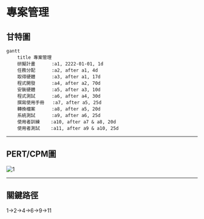 # 專案管理
## 甘特圖

```mermaid
gantt
    title 專案管理
    研擬計畫      :a1, 2222-01-01, 1d
    任務分配      :a2, after a1, 4d
    取得硬體      :a3, after a1, 17d
    程式開發      :a4, after a2, 70d
    安裝硬體      :a5, after a3, 10d
    程式測試      :a6, after a4, 30d
    撰寫使用手冊   :a7, after a5, 25d
    轉換檔案      :a8, after a5, 20d
    系統測試      :a9, after a6, 25d
    使用者訓練    :a10, after a7 & a8, 20d
    使用者測試    :a11, after a9 & a10, 25d
```

---
## PERT/CPM圖

![1](https://github.com/Averyaa/my_app/assets/120900849/efb96858-5952-4906-a28d-5c7ff9c8bc8a)

---
## 關鍵路徑
1->2->4->6->9->11
